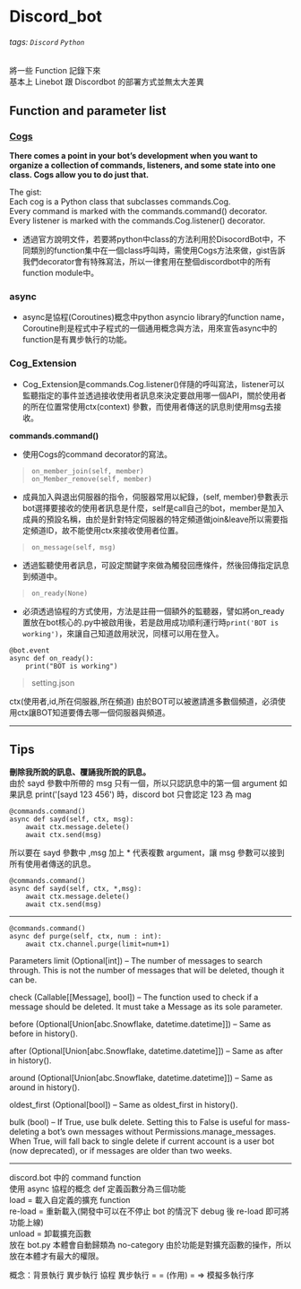 # Discord_bot
###### tags: `Discord` `Python`

將一些 Function 記錄下來  
基本上 Linebot 跟 Discordbot 的部署方式並無太大差異

## Function and parameter list

### [Cogs](https://discordpy.readthedocs.io/en/stable/ext/commands/cogs.html)

**There comes a point in your bot’s development when you want to organize a collection of commands, listeners, and some state into one class. Cogs allow you to do just that.**

The gist:  
Each cog is a Python class that subclasses commands.Cog.  
Every command is marked with the commands.command() decorator.  
Every listener is marked with the commands.Cog.listener() decorator.  
* 透過官方說明文件，若要將python中class的方法利用於DisocordBot中，不同類別的function集中在一個class呼叫時，需使用Cogs方法來做，gist告訴我們decorator會有特殊寫法，所以一律套用在整個discordbot中的所有function module中。

### async

* async是協程(Coroutines)概念中python asyncio library的function name，Coroutine則是程式中子程式的一個通用概念與方法，用來宣告async中的function是有異步執行的功能。

### Cog_Extension

* Cog_Extension是commands.Cog.listener()伴隨的呼叫寫法，listener可以監聽指定的事件並透過接收使用者訊息來決定要啟用哪一個API，關於使用者的所在位置常使用ctx(context)
參數，而使用者傳送的訊息則使用msg去接收。

**commands.command()**

* 使用Cogs的command decorator的寫法。

>`on_member_join(self, member)`  
>`on_Member_remove(self, member)`  

* 成員加入與退出伺服器的指令，伺服器常用以紀錄，(self, member)參數表示bot選擇要接收的使用者訊息是什麼，self是call自己的bot，member是加入成員的預設名稱，由於是針對特定伺服器的特定頻道做join&leave所以需要指定頻道ID，故不能使用ctx來接收使用者位置。

> `on_message(self, msg)`

* 透過監聽使用者訊息，可設定關鍵字來做為觸發回應條件，然後回傳指定訊息到頻道中。

>`on_ready(None)`

* 必須透過協程的方式使用，方法是註冊一個額外的監聽器，譬如將on_ready置放在bot核心的.py中被啟用後，若是啟用成功順利運行時`print('BOT is working')`，來讓自己知道啟用狀況，同樣可以用在登入。
```
@bot.event
async def on_ready():
    print("BOT is working")
```
>setting.json


ctx(使用者,id,所在伺服器,所在頻道)
由於BOT可以被邀請進多數個頻道，必須使用ctx讓BOT知道要傳去哪一個伺服器與頻道。

---
## Tips

**刪除我所說的訊息、覆誦我所說的訊息。**  
由於 sayd 參數中所帶的 msg 只有一個，所以只認訊息中的第一個 argument
如果訊息 print('[sayd 123 456') 時，discord bot 只會認定 123 為 mag  

```
@commands.command()
async def sayd(self, ctx, msg):
    await ctx.message.delete()
    await ctx.send(msg)
```

所以要在 sayd 參數中 ,msg 加上 * 代表複數 argument，讓 msg 參數可以接到所有使用者傳送的訊息。

```
@commands.command()
async def sayd(self, ctx, *,msg):
    await ctx.message.delete()
    await ctx.send(msg)
```

---

```
@commands.command()
async def purge(self, ctx, num : int):
    await ctx.channel.purge(limit=num+1)
```

Parameters
limit (Optional[int]) – The number of messages to search through. This is not the number of messages that will be deleted, though it can be.

check (Callable[[Message], bool]) – The function used to check if a message should be deleted. It must take a Message as its sole parameter.

before (Optional[Union[abc.Snowflake, datetime.datetime]]) – Same as before in history().

after (Optional[Union[abc.Snowflake, datetime.datetime]]) – Same as after in history().

around (Optional[Union[abc.Snowflake, datetime.datetime]]) – Same as around in history().

oldest_first (Optional[bool]) – Same as oldest_first in history().

bulk (bool) – If True, use bulk delete. Setting this to False is useful for mass-deleting a bot’s own messages without Permissions.manage_messages. When True, will fall back to single delete if current account is a user bot (now deprecated), or if messages are older than two weeks.

---

discord.bot 中的 command function  
使用 async 協程的概念 def 定義函數分為三個功能   
load = 載入自定義的擴充 function  
re-load = 重新載入(開發中可以在不停止 bot 的情況下 debug 後 re-load 即可將功能上線)  
unload = 卸載擴充函數  
放在 bot.py 本體會自動歸類為 no-category 由於功能是對擴充函數的操作，所以放在本體才有最大的權限。

概念：背景執行 異步執行 協程
異步執行 = = (作用) = => 模擬多執行序
